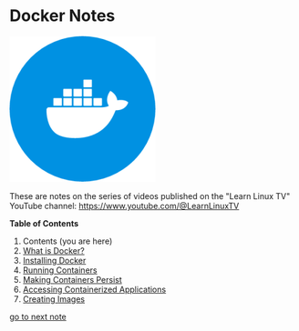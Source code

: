 # Docker Notes

![Docker Logo](img/docker-icon-256x256.png)

These are notes on the series of videos published on the "Learn Linux TV"
YouTube channel: https://www.youtube.com/@LearnLinuxTV

**Table of Contents**  

1. Contents (you are here)
1. [What is Docker?](./docker-essentials/02-what-is-docker.md)
1. [Installing Docker](./docker-essentials/03-installing-docker.md)
1. [Running Containers](./docker-essentials/04-running-containers.md)
1. [Making Containers Persist](./docker-essentials/05-making-containers-persist.md)
1. [Accessing Containerized Applications](./docker-essentials/06-accessing-containerized-apps.md)
1. [Creating Images](./docker-essentials/07-creating-images.md)

[go to next note](./docker-essentials/02-what-is-docker.md)

